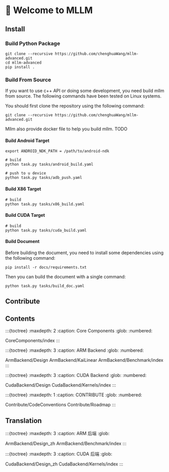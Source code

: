 # 👋 Welcome to MLLM

## Install

### Build Python Package

```shell
git clone --recursive https://github.com/chenghuaWang/mllm-advanced.git
cd mllm-advanced
pip install .
```

### Build From Source

If you want to use c++ API or doing some development, you need build mllm from source. The following commands have been tested on Linux systems.

You should first clone the repository using the following command:

```shell
git clone --recursive https://github.com/chenghuaWang/mllm-advanced.git
```

Mllm also provide docker file to help you build mllm. TODO

#### Build Android Target

```shell
export ANDROID_NDK_PATH = /path/to/android-ndk

# build
python task.py tasks/android_build.yaml

# push to u device
python task.py tasks/adb_push.yaml
```

#### Build X86 Target

```shell
# build
python task.py tasks/x86_build.yaml
```

#### Build CUDA Target

```shell
# build
python task.py tasks/cuda_build.yaml
```

#### Build Document

Before building the document, you need to install some dependencies using the following command:

```shell
pip install -r docs/requirements.txt
```

Then you can build the document with a single command:

```shell
python task.py tasks/build_doc.yaml
```

## Contribute

## Contents

:::{toctree}
:maxdepth: 2
:caption: Core Components
:glob:
:numbered:

CoreComponents/index
:::

:::{toctree}
:maxdepth: 3
:caption: ARM Backend
:glob:
:numbered:

ArmBackend/Design
ArmBackend/KaiLinear
ArmBackend/Benchmark/index
:::

:::{toctree}
:maxdepth: 3
:caption: CUDA Backend
:glob:
:numbered:

CudaBackend/Design
CudaBackend/Kernels/index
:::

:::{toctree}
:maxdepth: 1
:caption: CONTRIBUTE
:glob:
:numbered:

Contribute/CodeConventions
Contribute/Roadmap
:::

## Translation

:::{toctree}
:maxdepth: 3
:caption: ARM 后端
:glob:

ArmBackend/Design_zh
ArmBackend/Benchmark/index
:::

:::{toctree}
:maxdepth: 3
:caption: CUDA 后端
:glob:

CudaBackend/Design_zh
CudaBackend/Kernels/index
:::